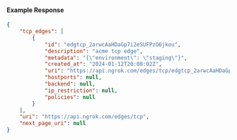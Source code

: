 <!-- Code generated for API Clients. DO NOT EDIT. -->

#### Example Response

```json
{
	"tcp_edges": [
		{
			"id": "edgtcp_2arwcAaHDaGp7i2eSUFPzO6jkou",
			"description": "acme tcp edge",
			"metadata": "{\"environment\": \"staging\"}",
			"created_at": "2024-01-12T20:08:02Z",
			"uri": "https://api.ngrok.com/edges/tcp/edgtcp_2arwcAaHDaGp7i2eSUFPzO6jkou",
			"hostports": null,
			"backend": null,
			"ip_restriction": null,
			"policies": null
		}
	],
	"uri": "https://api.ngrok.com/edges/tcp",
	"next_page_uri": null
}
```
